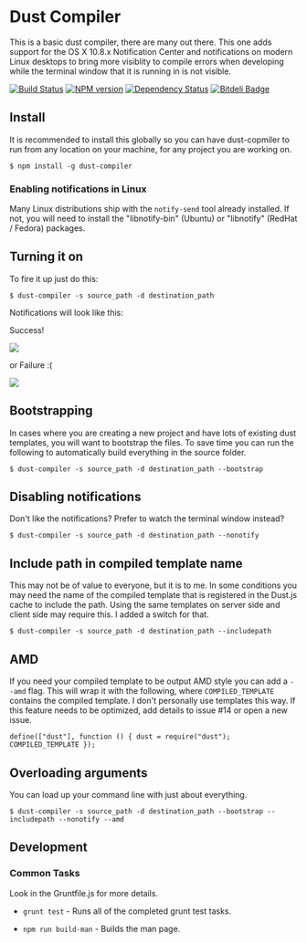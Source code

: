 # Dust Compiler
This is a basic dust compiler, there are many out there. This one adds support
for the OS X 10.8.x Notification Center and notifications on modern Linux
desktops to bring more visiblity to compile errors when developing while the
terminal window that it is running in is not visible.

[![Build Status](https://travis-ci.org/jamsyoung/dust-compiler.png)](https://travis-ci.org/jamsyoung/dust-compiler)
[![NPM version](https://badge.fury.io/js/dust-compiler.png)](http://badge.fury.io/js/dust-compiler)
[![Dependency Status](https://gemnasium.com/jamsyoung/dust-compiler.png)](https://gemnasium.com/jamsyoung/dust-compiler)
[![Bitdeli Badge](https://d2weczhvl823v0.cloudfront.net/jamsyoung/dust-compiler/trend.png)](https://bitdeli.com/free "Bitdeli Badge")


## Install
It is recommended to install this globally so you can have dust-copmiler to run
from any location on your machine, for any project you are working on.

    $ npm install -g dust-compiler


### Enabling notifications in Linux
Many Linux distributions ship with the `notify-send` tool already installed.
If not, you will need to install the "libnotify-bin" (Ubuntu) or "libnotify"
(RedHat / Fedora) packages.


## Turning it on
To fire it up just do this:

    $ dust-compiler -s source_path -d destination_path

Notifications will look like this:

Success!

![](http://new.tinygrab.com/d34460e816c9911aabc9cebaa92ac8c13910a39faa.png)

or Failure :(

![](http://new.tinygrab.com/d34460e8169c9c133481adf8a39126e0a40984b603.png)


## Bootstrapping
In cases where you are creating a new project and have lots of existing dust
templates, you will want to bootstrap the files.  To save time you can run
the following to automatically build everything in the source folder.

    $ dust-compiler -s source_path -d destination_path --bootstrap


## Disabling notifications
Don't like the notifications?  Prefer to watch the terminal window instead?

    $ dust-compiler -s source_path -d destination_path --nonotify


## Include path in compiled template name
This may not be of value to everyone, but it is to me.  In some conditions you
may need the name of the compiled template that is registered in the Dust.js
cache to include the path.  Using the same templates on server side and client
side may require this.  I added a switch for that.

    $ dust-compiler -s source_path -d destination_path --includepath


## AMD
If you need your compiled template to be output AMD style you can add a `--amd`
flag.  This will wrap it with the following, where `COMPILED_TEMPLATE` contains
the compiled template.  I don't personally use templates this way. If this
feature needs to be optimized, add details to issue #14 or open a new issue.

    define(["dust"], function () { dust = require("dust"); COMPILED_TEMPLATE });


## Overloading arguments
You can load up your command line with just about everything.

    $ dust-compiler -s source_path -d destination_path --bootstrap --includepath --nonotify --amd


## Development

### Common Tasks
Look in the Gruntfile.js for more details.

- `grunt test` - Runs all of the completed grunt test tasks.

- `npm run build-man` - Builds the man page.
